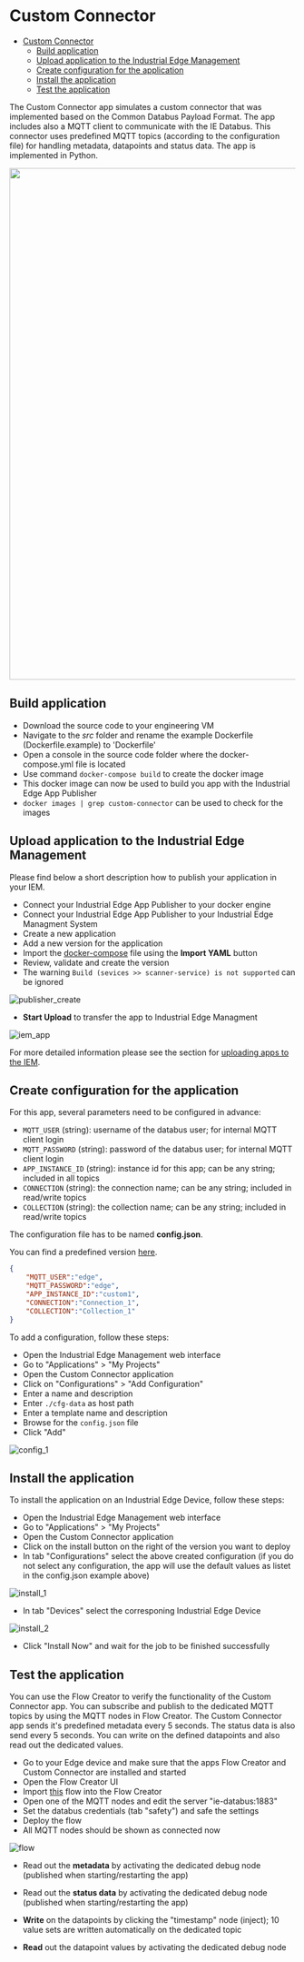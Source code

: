 # Custom Connector

- [Custom Connector](#custom-connector)
	- [Build application](#build-application)
	- [Upload application to the Industrial Edge Management](#upload-application-to-the-industrial-edge-management)
	- [Create configuration for the application](#create-configuration-for-the-application)
	- [Install the application](#install-the-application)
	- [Test the application](#test-the-application)

The Custom Connector app simulates a custom connector that was implemented based on the Common Databus Payload Format. The app includes also a MQTT client to communicate with the IE Databus. This connector uses predefined MQTT topics (according to the configuration file) for handling metadata, datapoints and status data. The app is implemented in Python.

<img src="/docs/custom-connector/graphics/app_overview.png" width=900px />

## Build application

- Download the source code to your engineering VM
- Navigate to the *src* folder and rename the example Dockerfile (Dockerfile.example) to 'Dockerfile'
- Open a console in the source code folder where the docker-compose.yml file is located
- Use command `docker-compose build` to create the docker image
- This docker image can now be used to build you app with the Industrial Edge App Publisher
- `docker images | grep custom-connector` can be used to check for the images

## Upload application to the Industrial Edge Management

Please find below a short description how to publish your application in your IEM.

- Connect your Industrial Edge App Publisher to your docker engine
- Connect your Industrial Edge App Publisher to your Industrial Edge Managment System
- Create a new application
- Add a new version for the application
- Import the [docker-compose](/docker-compose.yml) file using the **Import YAML** button
- Review, validate and create the version
- The warning `Build (sevices >> scanner-service) is not supported` can be ignored

![publisher_create](/docs/custom-connector/graphics/publisher_create.png)

- **Start Upload** to transfer the app to Industrial Edge Managment

![iem_app](/docs/custom-connector/graphics/iem_app.png)

For more detailed information please see the section for [uploading apps to the IEM](https://github.com/industrial-edge/upload-app-to-iem).

## Create configuration for the application

For this app, several parameters need to be configured in advance:

- `MQTT_USER` (string): username of the databus user; for internal MQTT client login
- `MQTT_PASSWORD` (string): password of the databus user; for internal MQTT client login
- `APP_INSTANCE_ID` (string): instance id for this app; can be any string; included in all topics
- `CONNECTION` (string): the connection name; can be any string; included in read/write topics
- `COLLECTION` (string): the collection name; can be any string; included in read/write topics

The configuration file has to be named **config.json**.

You can find a predefined version [here](/cfg-data/config.json).

```json
{
	"MQTT_USER":"edge",
	"MQTT_PASSWORD":"edge",
	"APP_INSTANCE_ID":"custom1",
	"CONNECTION":"Connection_1",
	"COLLECTION":"Collection_1"
}
```

To add a configuration, follow these steps:

- Open the Industrial Edge Management web interface
- Go to "Applications" > "My Projects"
- Open the Custom Connector application
- Click on "Configurations" > "Add Configuration"
- Enter a name and description
- Enter `./cfg-data` as host path
- Enter a template name and description
- Browse for the `config.json` file
- Click "Add"

![config_1](/docs/custom-connector/graphics/config_1.png)

## Install the application

To install the application on an Industrial Edge Device, follow these steps:

- Open the Industrial Edge Management web interface
- Go to "Applications" > "My Projects"
- Open the Custom Connector application
- Click on the install button on the right of the version you want to deploy
- In tab "Configurations" select the above created configuration (if you do not select any configuration, the app will use the default values as listet in the config.json example above)

![install_1](/docs/custom-connector/graphics/install_1.png)

- In tab "Devices" select the corresponing Industrial Edge Device

![install_2](/docs/custom-connector/graphics/install_2.png)

- Click "Install Now" and wait for the job to be finished successfully

## Test the application

You can use the Flow Creator to verify the functionality of the Custom Connector app. You can subscribe and publish to the dedicated MQTT topics by using the MQTT nodes in Flow Creator. The Custom Connector app sends it's predefined metadata every 5 seconds. The status data is also send every 5 seconds. You can write on the defined datapoints and also read out the dedicated values.

- Go to your Edge device and make sure that the apps Flow Creator and Custom Connector are installed and started
- Open the Flow Creator UI
- Import [this](/src/flows.json) flow into the Flow Creator
- Open one of the MQTT nodes and edit the server "ie-databus:1883"
- Set the databus credentials (tab "safety") and safe the settings
- Deploy the flow
- All MQTT nodes should be shown as connected now

![flow](/docs/custom-connector/graphics/flow.png)

- Read out the **metadata** by activating the dedicated debug node (published when starting/restarting the app)

- Read out the **status data** by activating the dedicated debug node (published when starting/restarting the app)

- **Write** on the datapoints by clicking the "timestamp" node (inject); 10 value sets are written automatically on the dedicated topic

- **Read** out the datapoint values by activating the dedicated debug node

